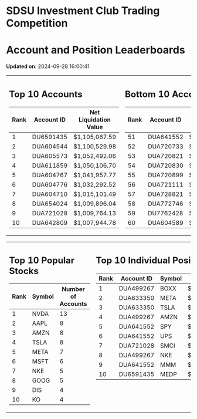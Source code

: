 # SDSU Investment Club Trading Competition 
 # Account and Position Leaderboards

**Updated on**: 2024-09-28 16:00:41

<table><tr><td valign="top">

## Top 10 Accounts
| Rank | Account ID | Net Liquidation Value |
|------|------------|-----------------------|
| 1 | DU6591435 | $1,105,067.59 |
| 2 | DUA604544 | $1,100,529.98 |
| 3 | DUA605573 | $1,052,492.06 |
| 4 | DUA611859 | $1,050,106.70 |
| 5 | DUA604767 | $1,041,957.77 |
| 6 | DUA604776 | $1,032,292.52 |
| 7 | DUA604710 | $1,015,101.49 |
| 8 | DUA654024 | $1,009,896.04 |
| 9 | DUA721028 | $1,009,764.13 |
| 10 | DUA642809 | $1,007,944.78 |

</td><td valign="top">

## Bottom 10 Accounts
| Rank | Account ID | Net Liquidation Value |
|------|------------|-----------------------|
| 51 | DUA641552 | $1,001,196.82 |
| 52 | DUA720733 | $1,000,833.56 |
| 53 | DUA720821 | $1,000,833.56 |
| 54 | DUA720830 | $1,000,833.56 |
| 55 | DUA720899 | $1,000,833.56 |
| 56 | DUA721111 | $1,000,833.56 |
| 57 | DUA728821 | $1,000,476.32 |
| 58 | DUA772746 | $1,000,238.16 |
| 59 | DU7762428 | $990,323.53 |
| 60 | DUA604589 | $979,675.99 |

</td></tr></table>

<table><tr><td valign="top">

## Top 10 Popular Stocks
| Rank | Symbol | Number of Accounts |
|------|--------|--------------------|
| 1 | NVDA | 13 |
| 2 | AAPL | 8 |
| 3 | AMZN | 8 |
| 4 | TSLA | 8 |
| 5 | META | 7 |
| 6 | MSFT | 6 |
| 7 | NKE | 5 |
| 8 | GOOG | 5 |
| 9 | DIS | 4 |
| 10 | KO | 4 |

</td><td valign="top">

## Top 10 Individual Positions
| Rank | Account ID | Symbol | Cost | Total Value |
|------|------------|--------|-----------|-------------|
| 1 | DUA499267 | BOXX | $544,575.26 | $544,575.26 |
| 2 | DUA633350 | META | $167,179.02 | $167,179.02 |
| 3 | DUA633350 | TSLA | $151,497.03 | $151,497.03 |
| 4 | DUA499267 | AMZN | $117,253.78 | $117,253.78 |
| 5 | DUA641552 | SPY | $99,969.76 | $99,969.76 |
| 6 | DUA641552 | UPS | $99,902.30 | $99,902.30 |
| 7 | DUA721028 | SMCI | $99,703.93 | $99,703.93 |
| 8 | DUA499267 | NKE | $99,106.06 | $99,106.06 |
| 9 | DUA641552 | MMM | $97,699.54 | $97,699.54 |
| 10 | DU6591435 | MEDP | $95,831.10 | $95,831.10 |

</td></tr></table>
